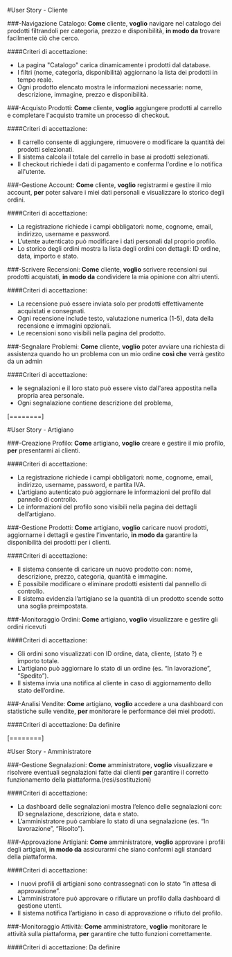 
#User Story - Cliente

###-Navigazione Catalogo:
**Come** cliente, 
**voglio** navigare nel catalogo dei prodotti filtrandoli per categoria, prezzo e disponibilità, 
**in modo da** trovare facilmente ciò che cerco.

####Criteri di accettazione:
-  La pagina "Catalogo" carica dinamicamente i prodotti dal database.
-  I filtri (nome, categoria, disponibilità) aggiornano la lista dei prodotti in tempo reale.
-  Ogni prodotto elencato mostra le informazioni necessarie: nome, descrizione, immagine, prezzo e disponibilità.


###-Acquisto Prodotti:
**Come** cliente, 
**voglio** aggiungere prodotti al carrello e completare l'acquisto tramite un processo di checkout.

####Criteri di accettazione:
-  Il carrello consente di aggiungere, rimuovere o modificare la quantità dei prodotti selezionati.
-  Il sistema calcola il totale del carrello in base ai prodotti selezionati.
-  Il checkout richiede i dati di pagamento e conferma l'ordine e lo notifica all'utente.


###-Gestione Account:
**Come** cliente, 
**voglio** registrarmi e gestire il mio account, 
**per** poter salvare i miei dati personali e visualizzare lo storico degli ordini.

####Criteri di accettazione:
 - La registrazione richiede i campi obbligatori: nome, cognome, email, indirizzo, username e password.
 - L’utente autenticato può modificare i dati personali dal proprio profilo.
 - Lo storico degli ordini mostra la lista degli ordini con dettagli: ID ordine, data, importo e stato.


###-Scrivere Recensioni:
**Come** cliente, 
**voglio** scrivere recensioni sui prodotti acquistati, 
**in modo da** condividere la mia opinione con altri utenti.

####Criteri di accettazione:
- La recensione può essere inviata solo per prodotti effettivamente acquistati e consegnati.
- Ogni recensione include testo, valutazione numerica (1-5), data della recensione e immagini opzionali.
- Le recensioni sono visibili nella pagina del prodotto.

###-Segnalare Problemi:
**Come** cliente, 
**voglio** poter avviare una richiesta di assistenza quando ho un problema con un mio ordine 
**così che** verrà gestito da un admin

####Criteri di accettazione:
- le segnalazioni e il loro stato può essere visto dall'area appostita nella propria area personale.
- Ogni segnalazione contiene descrizione del problema, 


[========]


#User Story - Artigiano

###-Creazione Profilo:
**Come** artigiano, 
**voglio** creare e gestire il mio profilo, 
**per** presentarmi ai clienti.

####Criteri di accettazione:
- La registrazione richiede i campi obbligatori: nome, cognome, email, indirizzo, username, password, e partita IVA.
- L’artigiano autenticato può aggiornare le informazioni del profilo dal pannello di controllo.
- Le informazioni del profilo sono visibili nella pagina dei dettagli dell’artigiano.


###-Gestione Prodotti:
**Come** artigiano, 
**voglio** caricare nuovi prodotti, aggiornarne i dettagli e gestire l’inventario, 
**in modo da** garantire la disponibilità dei prodotti per i clienti.

####Criteri di accettazione:
- Il sistema consente di caricare un nuovo prodotto con: nome, descrizione, prezzo, categoria, quantità e immagine.
- È possibile modificare o eliminare prodotti esistenti dal pannello di controllo.
- Il sistema evidenzia l’artigiano se la quantità di un prodotto scende sotto una soglia preimpostata.


###-Monitoraggio Ordini:
**Come** artigiano, 
**voglio** visualizzare e gestire gli ordini ricevuti

####Criteri di accettazione:
- Gli ordini sono visualizzati con ID ordine, data, cliente, (stato ?) e importo totale.
- L’artigiano può aggiornare lo stato di un ordine (es. “In lavorazione”, “Spedito”).
- Il sistema invia una notifica al cliente in caso di aggiornamento dello stato dell’ordine.


###-Analisi Vendite:
**Come** artigiano, 
**voglio** accedere a una dashboard con statistiche sulle vendite, 
**per** monitorare le performance dei miei prodotti.

####Criteri di accettazione:
Da definire


[========]


#User Story - Amministratore

###-Gestione Segnalazioni:
**Come** amministratore, 
**voglio** visualizzare e risolvere eventuali segnalazioni fatte dai clienti 
**per** garantire il corretto funzionamento della piattaforma.(resi/sostituzioni)

####Criteri di accettazione:
- La dashboard delle segnalazioni mostra l’elenco delle segnalazioni con: ID segnalazione, descrizione, data e stato.
- L’amministratore può cambiare lo stato di una segnalazione (es. “In lavorazione”, “Risolto”).


###-Approvazione Artigiani:
**Come** amministratore, 
**voglio** approvare i profili degli artigiani, 
**in modo da** assicurarmi che siano conformi agli standard della piattaforma.

####Criteri di accettazione:
- I nuovi profili di artigiani sono contrassegnati con lo stato “In attesa di approvazione”.
- L’amministratore può approvare o rifiutare un profilo dalla dashboard di gestione utenti.
- Il sistema notifica l’artigiano in caso di approvazione o rifiuto del profilo.


###-Monitoraggio Attività:
**Come** amministratore, 
**voglio** monitorare le attività sulla piattaforma, 
**per** garantire che tutto funzioni correttamente.

####Criteri di accettazione:
Da definire
